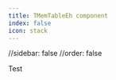```yaml
---
title: TMemTableEh component
index: false
icon: stack
---
```


//sidebar: false
//order: false

Test
